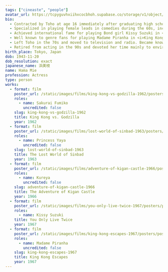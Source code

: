 ```yaml
---
tags: ["cineaste", "people"]
avatar_url: https://tcpyguvhxiihxcocbhoh.supabase.co/storage/v1/object/public/godzilla-cineaste-public/content/people/hama-mie/hama-mie.jpg
bio:
  - Contracted by Toho at age 16 immediately after graduating high school.
  - Specialized in playing female leads in comedies during the 60s, including the <i>Crazy Cats</i> series and, to some extent, <i>King Kong vs. Godzilla</i> (1962).
  - Achieved international fame for playing Bond girl Kissy Suzuki in <i>You Only Live Twice</i> (1967). She was selected from a large pool of Japanese talent to appear in the film, along with Wakabayashi Akiko and Tamba Tetsurô. Hama was originally cast as the spy Aki, while Wakabayashi played Suzuki. Hama struggled to learn her lines in English and director Lewis Gilbert planned to drop her. A grief stricken Hama learned of this and became suicidal, at which point Gilbert relented and instead had her switch roles with Wakabayashi, since Wakabayashi could learn the lines quicker and Suzuki had much less dialogue than Aki.
  - Well known to genre fans for playing Madame Piranha in <i>King Kong Escapes</i> (1967), a film which incidentally also possessed some Bond-like qualities.
  - Left Toho in the 70s and moved to television and radio. Became known as the face of Lion Laundry detergent through their TV ads.
  - Retired from acting in the 90s and devoted her time mainly to environmental causes.
birth_place: Tokyo, Japan
dob: 1943-11-20
dob_resolution: exact
japanese_name: 浜美枝
name: Hama Mie
profession: Actress
type: person
works:
  - format: film
    poster_url: /static/images/films/king-kong-vs-godzilla-1962/posters/poster.jpg
    roles:
      - name: Sakurai Fumiko
        uncredited: false
    slug: king-kong-vs-godzilla-1962
    title: King Kong vs. Godzilla
    year: 1962
  - format: film
    poster_url: /static/images/films/lost-world-of-sinbad-1963/posters/poster.jpg
    roles:
      - name: Princess Yaya
        uncredited: false
    slug: lost-world-of-sinbad-1963
    title: The Lost World of Sinbad
    year: 1963
  - format: film
    poster_url: /static/images/films/adventure-of-kigan-castle-1966/posters/poster.jpg
    roles:
      - name: Kureya
        uncredited: false
    slug: adventure-of-kigan-castle-1966
    title: The Adventure of Kigan Castle
    year: 1966
  - format: film
    poster_url: /static/images/films/you-only-live-twice-1967/posters/poster.jpg
    roles:
      - name: Kissy Suzuki
    title: You Only Live Twice
    year: 1967
  - format: film
    poster_url: /static/images/films/king-kong-escapes-1967/posters/poster.jpg
    roles:
      - name: Madame Piranha
        uncredited: false
    slug: king-kong-escapes-1967
    title: King Kong Escapes
    year: 1967
---
```

